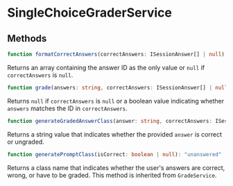 # SingleChoiceGraderService

## Methods
```typescript
function formatCorrectAnswers(correctAnswers: ISessionAnswer[] | null): string[] | null
```
Returns an array containing the answer ID as the only value or ``null`` if ``correctAnswers`` is ``null``.

```typescript
function grade(answers: string, correctAnswers: ISessionAnswer[] | null): boolean | null
```
Returns ``null`` if ``correctAnswers`` is ``null`` or a boolean value indicating whether ``answers`` matches the ID in ``correctAnswers``.

```typescript
function generateGradedAnswerClass(answer: string, correctAnswers: ISessionAnswer[] | null): 'correct-answer' | 'wrong-answer' | 'not-graded'
```
Returns a string value that indicates whether the provided ``answer`` is correct or ungraded.

```typescript
function generatePromptClass(isCorrect: boolean | null): "unanswered" | "correct" | "wrong"
```
Returns a class name that indicates whether the user's answers are correct, wrong, or have to be graded. This method is inherited from ``GradeService``.
